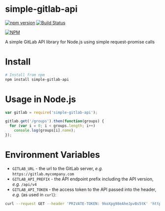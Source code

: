 # simple-gitlab-api
[![npm version](https://badge.fury.io/js/simple-gitlab-api.svg)](https://badge.fury.io/js/simple-gitlab-api)
[![Build Status](https://travis-ci.org/napramirez/simple-gitlab-api.svg?branch=master)](https://travis-ci.org/napramirez/simple-gitlab-api)

[![NPM](https://nodei.co/npm/simple-gitlab-api.png)](https://nodei.co/npm/simple-gitlab-api/)

A simple GitLab API library for Node.js using simple request-promise calls

Install
=======

```bash
# Install from npm
npm install simple-gitlab-api
```

Usage in Node.js
================

```javascript
var gitlab = require('simple-gitlab-api');

gitlab.get('/groups').then(function(groups) {
  for (var i = 0; i < groups.length; i++)
    console.log(groups[i].name);
});
```

Environment Variables
=====================

- `GITLAB_URL` - the url to the GitLab server, _e.g._ `https://gitlab.mycompany.com`
- `GITLAB_API_PREFIX` - the API endpoint prefix including the API version, _e.g._ `/api/v4`
- `GITLAB_API_TOKEN` - the access token to the API passed into the header, _e.g._ (as used in `curl`):
```bash
curl --request GET --header 'PRIVATE-TOKEN: 9koXpg98eAheJpvBs5tK' 'https://gitlab.example.com/api/v4/projects/13083/repository/files/app%2Fmodels%2Fkey%2Erb/raw?ref=master'
```

